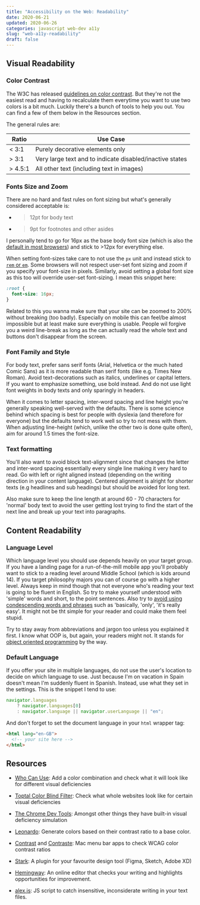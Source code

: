 ```yaml
---
title: "Accessibility on the Web: Readability"
date: 2020-06-21
updated: 2020-06-26
categories: javascript web-dev a11y
slug: "web-a11y-readability"
draft: false
---
```


## Visual Readability

### Color Contrast

The W3C has released [guidelines on color contrast](https://www.w3.org/TR/WCAG21/%23contrast-minimum). But they're not the easiest read and having to recalculate them everytime you want to use two colors is a bit much. Luckily there's a bunch of tools to help you out. You can find a few of them below in the Resources section.

The general rules are:

|Ratio      | Use Case                                                  |
|-----------|-----------------------------------------------------------|
|< 3:1      | Purely decorative elements only                           |
|> 3:1      | Very large text and to indicate disabled/inactive states  |
|> 4.5:1    | All other text (including text in images)                 |


### Fonts Size and Zoom

There are no hard and fast rules on font sizing but what's generally considered acceptable is:

* >12pt for body text
* >9pt for footnotes and other asides

I personally tend to go for 16px as the base body font size (which is also the [default in most browsers](https://css-tricks.com/accessible-font-sizing-explained/#how-can-we-work-with-pixels)) and stick to >12px for everything else.

When setting font-sizes take care to not use the `px` unit and instead stick to [`rem` or `em`](https://j.eremy.net/confused-about-rem-and-em/). Some browsers will not respect user-set font sizing and zoom if you specify your font-size in pixels. Similarly, avoid setting a global font size as this too will override user-set font-sizing. I mean this snippet here:

```css
:root {
  font-size: 16px;
}
```

Related to this you wanna make sure that your site can be zoomed to 200% without breaking (too badly). Especially on mobile this can feel/be almost impossible but at least make sure everything is usable. People wil forgive you a weird line-break as long as the can actually read the whole text and buttons don't disappear from the screen.


### Font Family and Style

For body text, prefer sans serif fonts (Arial, Helvetica or the much hated Comic Sans) as it is more readable than serif fonts (like e.g. Times New Roman). Avoid text-decorations such as italics, underlines or capital letters. If you want to emphasize something, use bold instead. And do not use light font weights in body texts and only sparingly in headers.

When it comes to letter spacing, inter-word spacing and line height you're generally speaking well-served with the defaults. There is some science behind which spacing is best for people with dyslexia (and therefore for everyone) but the defaults tend to work well so try to not mess with them. When adjusting line-height (which, unlike the other two is done quite often), aim for around 1.5 times the font-size.


### Text formatting

You'll also want to avoid block text-alignment since that changes the letter and inter-word spacing essentially every single line making it very hard to read. Go with left or right aligned instead (depending on the writing direction in your content language). Centered alignment is alright for shorter texts (e.g headlines and sub headings) but should be avoided for long text.

Also make sure to keep the line length at around 60 - 70 characters for 'normal' body text to avoid the user getting lost trying to find the start of the next line and break up your text into paragraphs.


## Content Readability


### Language Level

Which language level you should use depends heavily on your target group. If you have a landing page for a run-of-the-mill mobile app you'll probably want to stick to a reading level around Middle School (which is kids around 14). If you target philosophy majors you can of course go with a higher level. Always keep in mind though that not everyone who's reading your text is going to be fluent in English. So try to make yourself understood with 'simple' words and short, to the point sentences. Also try to [avoid using condescending words and phrases](https://css-tricks.com/words-avoid-educational-writing/) such as 'basically, 'only', 'it's really easy'. It might not be tht simple for your reader and could make them feel stupid.

Try to stay away from abbreviations and jargon too unless you explained it first. I know what OOP is, but again, your readers might not. It stands for [object oriented programming](https://en.wikipedia.org/wiki/Object-oriented_programming) by the way.


### Default Language

If you offer your site in multiple languages, do not use the user's location to decide on which language to use. Just because I'm on vacation in Spain doesn't mean I'm suddenly fluent in Spanish. Instead, use what they set in the settings. This is the snippet I tend to use:

```js
navigator.languages
    ? navigator.languages[0]
    : navigator.language || navigator.userLanguage || "en";
```

And don't forget to set the document language in your `html` wrapper tag:
```html
<html lang="en-GB">
  <!-- your site here -->
</html>
```

## Resources

* [Who Can Use](https://whocanuse.com/): Add a color combination and check what it will look like for different visual deficiencies
* [Toptal Color Blind Filter](https://www.toptal.com/designers/colorfilter): Check what whole websites look like for certain visual deficiencies
* [The Chrome Dev Tools](https://developers.google.com/web/updates/2020/03/devtools#vision-deficiencies): Amongst other things they have built-in visual deficiency simulation
* [Leonardo](https://leonardocolor.io): Generate colors based on their contrast ratio to a base color.

* [Contrast](https://usecontrast.com/) and [Contraste](https://contrasteapp.com/): Mac menu bar apps to check WCAG color contrast ratios
* [Stark](https://www.getstark.co/): A plugin for your favourite design tool (Figma, Sketch, Adobe XD)

* [Hemingway](https://hemingwayapp.com/): An online editor that checks your writing and highlights opportunities for improvement.
* [alex.js](https://alexjs.com/): JS script to catch insensitive, inconsiderate writing in your text files.
